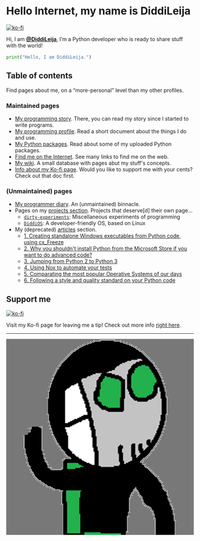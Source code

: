# Hello Internet, my name is DiddiLeija

[![ko-fi](https://ko-fi.com/img/githubbutton_sm.svg)](https://ko-fi.com/G2G3AL6D6)

Hi, I am **[@DiddiLeija](https://github.com/DiddiLeija)**, I’m a Python developer who is ready to
share stuff with the world!

```python
print("Hello, I am DiddiLeija.")
```

## Table of contents

Find pages about me, on a “more-personal” level than my other profiles.

### Maintained pages

- [My programming story](my_story). There, you can read my story since I started to write programs.
- [My programming profile](profile). Read a short document about the things I do and use.
- [My Python packages](py_packages). Read about some of my uploaded Python packages.
- [Find me on the Internet](find_me). See many links to find me on the web.
- [My wiki](wiki). A small database with pages abut my stuff's concepts.
- [Info about my Ko-fi page](kofi). Would you like to support me with your cents? Check out that doc first.

### (Unmaintained) pages

- [My programmer diary](diary). An (unmaintained) binnacle.
- Pages on my [projects section](projects/). Projects that deserve\[d\] their own page...
  - [`dirty-experiments`](projects/dirty_experiments): Miscellaneous experiments of programming
  - [`DiddiOS`](projects/diddios): A developer-friendly OS, based on Linux
- My (deprecated) [articles](articles/) section.
  - [1. Creating standalone Windows executables from Python code, using cx\_Freeze](articles/article-01)
  - [2. Why you shouldn't install Python from the Microsoft Store if you want to do advanced code?](articles/article-02)
  - [3. Jumping from Python 2 to Python 3](articles/article-03)
  - [4. Using Nox to automate your tests](articles/article-04)
  - [5. Comparating the most popular Operative Systems of our days](articles/article-05)
  - [6. Following a style and quality standard on your Python code](articles/article-06)

## Support me

[![ko-fi](https://ko-fi.com/img/githubbutton_sm.svg)](https://ko-fi.com/G2G3AL6D6)

Visit my Ko-fi page for leaving me a tip! Check out more info [right here](kofi).

----

<!-- TODO: Update this image with a cleaner one! -->
![Diddi's Full Image](Diddi3.png)

<!--
----

_This site (and its components) is licensed under the [MIT license](license_notice)._
-->
